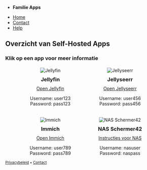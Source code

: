 <!DOCTYPE html>
<html lang="en">
<head>
  <meta charset="UTF-8">
  <meta name="viewport" content="width=device-width, initial-scale=1">
  <title>Self-Hosted Apps voor Familie</title>
  <link rel="stylesheet" href="https://cdn.jsdelivr.net/npm/@picocss/pico@1/css/pico.min.css">
  <style>
    .app-container {
      display: flex;
      flex-wrap: wrap;
      gap: 20px;
      justify-content: center;
      margin-top: 20px;
    }
    .app {
      text-align: center;
      flex: 1 1 calc(25% - 40px);
      max-width: calc(25% - 40px);
      min-width: 200px;
    }
    .app img {
      max-width: 100%;
      height: auto;
    }
    .app h3 {
      margin: 10px 0;
    }
    .app a {
      display: block;
      margin-top: 10px;
    }
  </style>
</head>
<body>
  <nav class="container-fluid">
    <ul>
      <li><strong>Familie Apps</strong></li>
    </ul>
    <ul>
      <li><a href="#">Home</a></li>
      <li><a href="#">Contact</a></li>
      <li><a href="#" role="button">Help</a></li>
    </ul>
  </nav>

  <main class="container">
    <div class="grid">
      <section>
        <hgroup>
          <h2>Overzicht van Self-Hosted Apps</h2>
          <h3>Klik op een app voor meer informatie</h3>
        </hgroup>
        <div class="app-container">
          <div class="app">
            <img src="https://iconduck.com/icons/14121/jellyfin" alt="Jellyfin">
            <h3>Jellyfin</h3>
            <a href="https://jellyfin.org" target="_blank">Open Jellyfin</a>
            <p>Username: user123 <br> Password: pass123</p>
          </div>
          <div class="app">
            <img src="https://iconduck.com/icons/252954/jellyseerr" alt="Jellyseerr">
            <h3>Jellyseerr</h3>
            <a href="https://github.com/Fallenbagel/jellyseerr" target="_blank">Open Jellyseerr</a>
            <p>Username: user456 <br> Password: pass456</p>
          </div>
          <div class="app">
            <img src="https://play-lh.googleusercontent.com/AlexTranImmichIcon=w240-h480-rw" alt="Immich">
            <h3>Immich</h3>
            <a href="https://immich.app" target="_blank">Open Immich</a>
            <p>Username: user789 <br> Password: pass789</p>
          </div>
          <div class="app">
            <img src="https://cdn-icons-png.flaticon.com/512/4943/4943821.png" alt="NAS Schermer42">
            <h3>NAS Schermer42</h3>
            <a href="#" target="_blank">Instructies voor NAS</a>
            <p>Username: nasuser <br> Password: naspass</p>
          </div>
        </div>
      </section>
    </div>
  </main>

  <footer class="container">
    <small><a href="#">Privacybeleid</a> • <a href="#">Contact</a></small>
  </footer>
</body>
</html>
